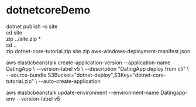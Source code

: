# dotnetcoreDemo

dotnet publish -o site \
cd site \
zip ../site.zip * \
cd .. \
zip dotnet-core-tutorial.zip site.zip aws-windows-deployment-manifest.json


aws elasticbeanstalk create-application-version --application-name DatingApp \\
--version-label v5 \\
--description "DatingApp deploy from cli" \\
--source-bundle S3Bucket="dotnet-deploy",S3Key="dotnet-core-tutorial.zip" \\
--auto-create-application

aws elasticbeanstalk update-environment --environment-name Datingapp-env --version-label v5
